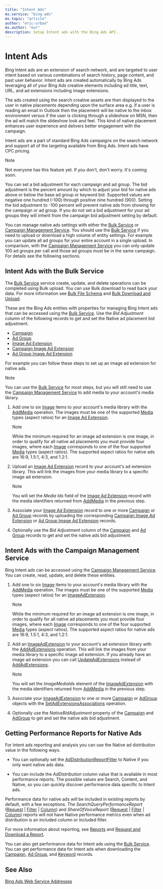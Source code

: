 ```yaml
---
title: "Intent Ads"
ms.service: "bing-ads"
ms.topic: "article"
author: "eric-urban"
ms.author: "eur"
description: Setup Intent ads with the Bing Ads API.
---
```

# Intent Ads
Bing Intent ads are an extension of search network, and are targeted to user intent based on various combinations of search history, page content, and past user behavior. Intent ads are created automatically by Bing Ads leveraging all of your Bing Ads creative elements including ad title, text, URL, and ad extensions including image extensions.  

The ads created using the search creative assets are then displayed to the user in native placements depending upon the surface area e.g. if a user is reading an email in Outlook then the placement will be native to the inbox environment versus if the user is clicking through a slideshow on MSN, then the ad will match the slideshow look and feel. This kind of native placement enhances user experience and delivers better engagement with the campaign. 

Intent ads are a part of standard Bing Ads campaigns on the search network and support all of the targeting available from Bing Ads. Intent ads have CPC pricing. 

> [!NOTE]
> Not everyone has this feature yet. If you don't, don't worry. It's coming soon.

You can set a bid adjustment for each campaign and ad group. The bid adjustment is the percent amount by which to adjust your bid for native ads above or below the base ad group or keyword bid. Supported values are negative one hundred (-100) through positive nine hundred (900). Setting the bid adjustment to -100 percent will prevent native ads from showing for the campaign or ad group. If you do not set a bid adjustment for your ad groups they will inherit from the campaign bid adjustment setting by default.

You can manage native ads settings with either the [Bulk Service](/bingads/bulk-service/bulk-service-reference.md) or [Campaign Management Service](~/campaign-management-service/campaign-management-service-reference.md). You should use the [Bulk Service](/bingads/bulk-service/bulk-service-reference.md) if you need to upload or download a high volume of entity settings. For example you can update all ad groups for your entire account in a single upload. In comparison, with the [Campaign Management Service](~/campaign-management-service/campaign-management-service-reference.md) you can only update 100 ad groups per call and those ad groups must be in the same campaign. For details see the following sections.

## <a name="bulkservice"></a>Intent Ads with the Bulk Service
The [Bulk Service](/bingads/bulk-service/bulk-service-reference.md) service create, update, and delete operations can be completed using Bulk upload. You can use Bulk download to read back your data. For more information see [Bulk File Schema](/bingads/bulk-service/bulk-file-schema.md) and [Bulk Download and Upload](bulk-download-upload.md).

These are the Bing Ads entities with properties for managing Bing Intent ads that can be accessed using the [Bulk Service](/bingads/bulk-service/bulk-service-reference.md). Use the *Bid Adjustment* column of the following records to get and set the Native ad placement bid adjustment.

-   [Campaign](/bingads/bulk-service/campaign.md)  
-   [Ad Group](/bingads/bulk-service/ad-group.md)  
-   [Image Ad Extension](/bingads/bulk-service/image-ad-extension.md)  
-   [Campaign Image Ad Extension](/bingads/bulk-service/campaign-image-ad-extension.md)  
-   [Ad Group Image Ad Extension](/bingads/bulk-service/ad-group-image-ad-extension.md)  

For example you can follow these steps to set up an image ad extension for native ads.

> [!NOTE]
> You can use the [Bulk Service](/bingads/bulk-service/bulk-service-reference.md) for most steps, but you will still need to use the [Campaign Management Service](#campaignservice) to add media to your account's media library.

1.  Add one to six [Image](~/campaign-management-service/image.md) items to your account's media library with the [AddMedia](~/campaign-management-service/addmedia.md) operation. The images must be one of the supported [Media](~/campaign-management-service/media.md) types (aspect ratios) for an [Image Ad Extension](/bingads/bulk-service/image-ad-extension.md).

    > [!NOTE]
    > While the minimum required for an image ad extension is one image, in order to qualify for all native ad placements you must provide four images, where each [Image](~/campaign-management-service/image.md) corresponds to one of the four supported [Media](~/campaign-management-service/media.md) types (aspect ratios). The supported aspect ratios for native ads are 16:9, 1.5:1, 4:3, and 1.2:1.

2.  Upload an [Image Ad Extension](/bingads/bulk-service/image-ad-extension.md) record to your account's ad extension library. This will link the images from your media library to a specific image ad extension.

    > [!NOTE]
    > You will set the *Media Ids* field of the [Image Ad Extension](/bingads/bulk-service/image-ad-extension.md) record with the media identifiers returned from [AddMedia](~/campaign-management-service/addmedia.md) in the previous step.

3.  Associate your [Image Ad Extension](/bingads/bulk-service/image-ad-extension.md) record to one or more [Campaign](/bingads/bulk-service/campaign.md) or [Ad Group](/bingads/bulk-service/ad-group.md) records by uploading the corresponding [Campaign Image Ad Extension](/bingads/bulk-service/campaign-image-ad-extension.md) or [Ad Group Image Ad Extension](/bingads/bulk-service/ad-group-image-ad-extension.md) records.

4.  Optionally use the *Bid Adjustment* column of the [Campaign](/bingads/bulk-service/campaign.md) and [Ad Group](/bingads/bulk-service/ad-group.md) records to get and set the native ads bid adjustment.

## <a name="campaignservice"></a>Intent Ads with the Campaign Management Service
Bing Intent ads can be accessed using the [Campaign Management Service](~/campaign-management-service/campaign-management-service-reference.md). You can create, read, update, and delete these entities.

1.  Add one to six [Image](~/campaign-management-service/image.md) items to your account's media library with the [AddMedia](~/campaign-management-service/addmedia.md) operation. The images must be one of the supported [Media](~/campaign-management-service/media.md) types (aspect ratios) for an [ImageAdExtension](~/campaign-management-service/imageadextension.md).

    > [!NOTE]
    > While the minimum required for an image ad extension is one image, in order to qualify for all native ad placements you must provide four images, where each [Image](~/campaign-management-service/image.md) corresponds to one of the four supported [Media](~/campaign-management-service/media.md) types (aspect ratios). The supported aspect ratios for native ads are 16:9, 1.5:1, 4:3, and 1.2:1.

2.  Add an [ImageAdExtension](~/campaign-management-service/imageadextension.md) to your account's ad extension library with the [AddAdExtensions](~/campaign-management-service/addadextensions.md) operation. This will link the images from your media library to a specific image ad extension. If you already have an image ad extension you can call [UpdateAdExtensions](~/campaign-management-service/updateadextensions.md) instead of [AddAdExtensions](~/campaign-management-service/addadextensions.md).

    > [!NOTE]
    > You will set the *ImageMediaIds* element of the [ImageAdExtension](~/campaign-management-service/imageadextension.md) with the media identifiers returned from [AddMedia](~/campaign-management-service/addmedia.md) in the previous step.

3.  Associate your [ImageAdExtension](~/campaign-management-service/imageadextension.md) to one or more [Campaign](~/campaign-management-service/campaign.md) or [AdGroup](~/campaign-management-service/adgroup.md) objects with the [SetAdExtensionsAssociations](~/campaign-management-service/setadextensionsassociations.md) operation.

4.  Optionally use the *NativeBidAdjustment* property of the [Campaign](~/campaign-management-service/campaign.md) and [AdGroup](~/campaign-management-service/adgroup.md) to get and set the native ads bid adjustment.

## <a name="reporting"></a>Getting Performance Reports for Native Ads
For Intent ads reporting and analysis you can use the Native ad distribution value in the following ways.

-   You can optionally set the [AdDistributionReportFilter](~/reporting-service/addistributionreportfilter.md) to Native if you only want native ads data.

-   You can include the *AdDistribution* column value that is available in most performance reports. The possible values are Search, Content, and Native, so you can quickly discover performance data specific to Intent ads.

Performance data for native ads will be included in existing reports by default, with a few exceptions. The *SearchQueryPerformanceReport* ([Request](~/reporting-service/searchqueryperformancereportrequest.md) | [Filter](~/reporting-service/searchqueryperformancereportfilter.md) | [Column](~/reporting-service/searchqueryperformancereportcolumn.md)) and *ShareOfVoiceReport* ([Request](~/reporting-service/shareofvoicereportrequest.md) | [Filter](~/reporting-service/shareofvoicereportfilter.md) | [Column](~/reporting-service/shareofvoicereportcolumn.md)) reports will not have Native performance metrics even when ad distribution is an included column or included filter.

For more information about reporting, see [Reports](reports.md) and [Request and Download a Report](request-download-report.md).

You can also get performance data for Intent ads using the [Bulk Service](/bingads/bulk-service/bulk-service-reference.md). You can get performance data for Intent ads when downloading the [Campaign](/bingads/bulk-service/campaign.md), [Ad Group](/bingads/bulk-service/ad-group.md), and [Keyword](/bingads/bulk-service/keyword.md) records.

## See Also
[Bing Ads Web Service Addresses](web-service-addresses.md)  

